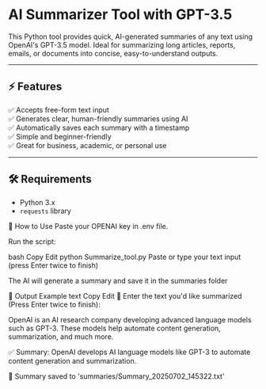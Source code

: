 # AI Summarizer Tool with GPT-3.5

This Python tool provides quick, AI-generated summaries of any text using OpenAI's GPT-3.5 model. Ideal for summarizing long articles, reports, emails, or documents into concise, easy-to-understand outputs.

---

## ⚡ Features
✅ Accepts free-form text input  
✅ Generates clear, human-friendly summaries using AI  
✅ Automatically saves each summary with a timestamp  
✅ Simple and beginner-friendly  
✅ Great for business, academic, or personal use  

---

## 🛠️ Requirements
- Python 3.x  
- `requests` library  

🚀 How to Use
Paste your OPENAI key in .env file.

Run the script:

bash
Copy
Edit
python Summarize_tool.py
Paste or type your text input (press Enter twice to finish)

The AI will generate a summary and save it in the summaries folder

📁 Output Example
text
Copy
Edit
📝 Enter the text you'd like summarized (Press Enter twice to finish):

OpenAI is an AI research company developing advanced language models such as GPT-3. These models help automate content generation, summarization, and much more.

✅ Summary:
OpenAI develops AI language models like GPT-3 to automate content generation and summarization.

📁 Summary saved to 'summaries/Summary_20250702_145322.txt'
